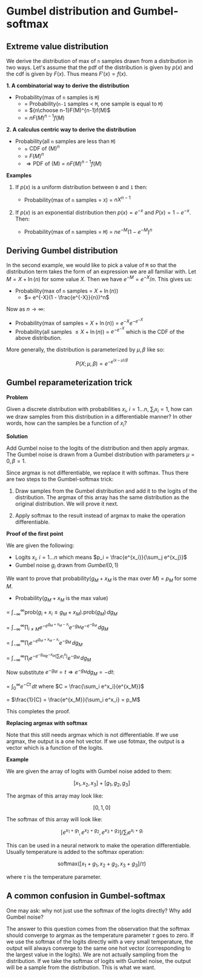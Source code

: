# Gumbel distribution and Gumbel-softmax 

## Extreme value distribution

We derive the distribution of max of `n` samples drawn from a distribution in two ways. Let's assume that the pdf of the distribution is given by $p(x)$ and the cdf is given by $F(x)$. Thus means $F'(x) = f(x)$.

**1. A combinatorial way to derive the distribution**

- Probability(max of `n` samples is `M`) 
  - = Probability(`n-1` samples < `M`, one sample is equal to `M`)
  - = ${n\choose n-1}F(M)^{n-1}f(M)$
  - = $nF(M)^{n-1}f(M)$

**2. A calculus centric way to derive the distribution**

- Probability(all `n` samples are less than `M`)
  - = $\text{CDF of (M)}^n$
  - = $F(M)^n$
  - $\Rightarrow \text{PDF of (M) = }$ $nF(M)^{n-1}f(M)$

**Examples**

1. If $p(x)$ is a uniform distribution between `0` and `1` then:
    - Probability(max of `n` samples = `X`) = $nX^{n-1}$

2. If $p(x)$ is an exponential distribution then $p(x) = e^{-x}$ and $P(x) = 1-e^{-x}$. Then:
    - Probability(max of `n` samples = `M`) = $ne^{-M}(1-e^{-M})^n$

## Deriving Gumbel distribution

In the second example, we would like to pick a value of `M` so that the distribution term takes the form of an expression we are all familiar with. Let $M = X + \ln(n)$ for some value $X$. Then we have $e^{-M} = e^{-X}/n$. This gives us:

- Probability(max of `n` samples = $X + \ln(n)$)
  - $= e^{-X}(1 - \frac{e^{-X}}{n})^n$

Now as $n \rightarrow \infty$:

- Probability(max of samples = $X + \ln(n)$) = $e^{-X}e^{-e^{-X}}$
- Probability(all samples $\le X + \ln(n)$) = $e^{-e^{-X}}$ which is the CDF of the above distribution.

More generally, the distribution is parameterized by $\mu, \beta$ like so:

$$P(X;\mu, \beta) = e^{-e^{(x - \mu)/\beta}}$$

## Gumbel reparameterization trick

**Problem**

Given a discrete distribution with probabilities $x_i,\ i=1\ldots n,\ \sum_i {x_i} = 1$, how can we draw samples from this distribution in a differentiable manner? In other words, how can the samples be a function of $x_i$?

**Solution**

Add Gumbel noise to the logits of the distribution and then apply argmax. The Gumbel noise is drawn from a Gumbel distribution with parameters $\mu = 0, \beta = 1$. 

Since argmax is not differentiable, we replace it with softmax. Thus there are two steps to the Gumbel-softmax trick:

1. Draw samples from the Gumbel distribution and add it to the logits of the distribution. The argmax of this array has the same distribution as the original distribution. We will prove it next.

2. Apply softmax to the result instead of argmax to make the operation differentiable.

**Proof of the first point**

We are given the following:

- Logits $x_i,\ i=1\ldots n$ which means $p_i = \frac{e^{x_i}}{\sum_j e^{x_j}}$
- Gumbel noise $g_i$ drawn from $Gumbel(0, 1)$

We want to prove that probability($g_M + x_M$ is the max over $M$) = $p_M$ for some $M$.

- Probability($g_M + x_M$ is the max value)

= $\int_{-\infty}^{\infty} \text{prob} (g_i + x_i \le g_M + x_M) . \text{prob} (g_M) \,dg_M$

= $\int_{-\infty}^{\infty} \prod_{i \ne M} e^{-e^{g_M + x_M - x_i}} e^{-g_M} e^{-e^{-g_M}}   \,dg_M$

= $\int_{-\infty}^{\infty} \prod_{i} e^{-e^{g_M + x_M - x_i}} e^{-g_M}   \,dg_M$

= $\int_{-\infty}^{\infty} \prod_{i} e^{-{e^{-g_M}}{e^{-x_M}}(\sum_i e^x_i)} e^{-g_M}   \,dg_M$

Now substitute $e^{-g_M} = t \Rightarrow e^{-g_M} dg_M = -dt$:

= $\int_{0}^{\infty} e^{-Ct}   \,dt$ where $C = \frac{\sum_i e^x_i}{e^{x_M}}$

 = $\frac{1}{C} = \frac{e^{x_M}}{\sum_i e^x_i} = p_M$

 This completes the proof.

 **Replacing argmax with softmax**

 Note that this still needs argmax which is not differentiable. If we use argmax, the output is a one hot vector. If we use fotmax, the output is a vector which is a function of the logits.

**Example**

We are given the array of logits with Gumbel noise added to them:

$$[x_1, x_2, x_3] + [g_1, g_2, g_3]$$

The argmax of this array may look like:

$$[0, 1, 0]$$

The softmax of this array will look like:

$$[e^{x_1 + g_1}, e^{x_2 + g_2}, e^{x_3 + g_3}]/\sum_i e^{x_i + g_i}$$

This can be used in a neural network to make the operation differentiable. Usually temperature is added to the softmax operation:

$$\text{softmax}([x_1 + g_1, x_2 + g_2, x_3 + g_3]/\tau)$$

where $\tau$ is the temperature parameter.

## A common confusion in Gumbel-softmax

One may ask: why not just use the softmax of the logits directly? Why add Gumbel noise?

The answer to this question comes from the observation that the softmax should converge to argmax as the temperature parameter $\tau$ goes to zero. If we use the softmax of the logits directly with a very small temperature, the output will always converge to the same one hot vector (corresponding to the largest value in the logits). We are not actually sampling from the distribution. If we take the softmax of logits with Gumbel noise, the output will be a sample from the distribution. This is what we want.